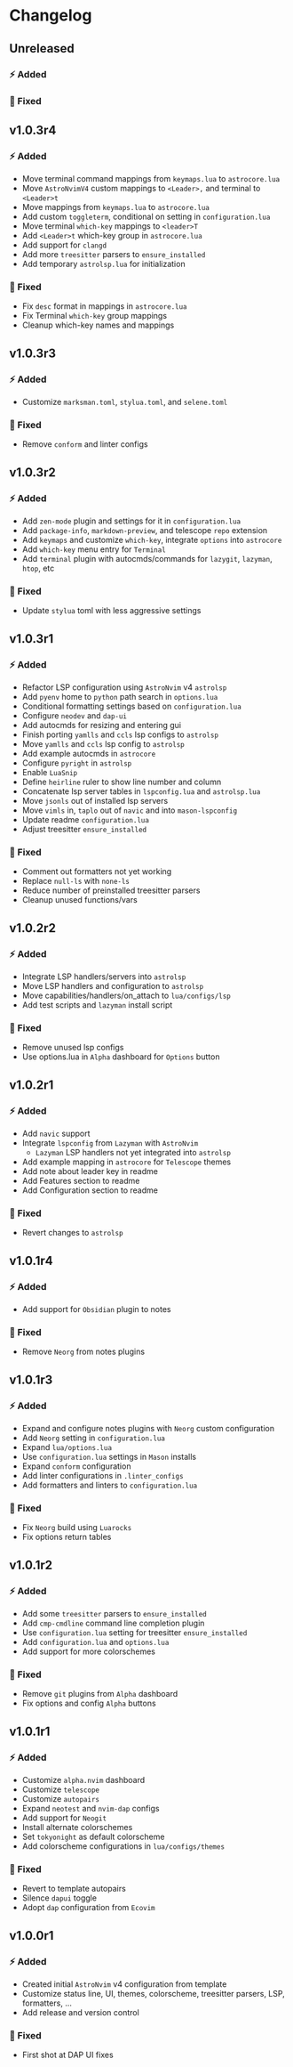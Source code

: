 # Changelog

## Unreleased

### ⚡️ Added

### 🐞 Fixed

## v1.0.3r4

### ⚡️ Added

- Move terminal command mappings from `keymaps.lua` to `astrocore.lua`
- Move `AstroNvimV4` custom mappings to `<Leader>,` and terminal to `<Leader>t`
- Move mappings from `keymaps.lua` to `astrocore.lua`
- Add custom `toggleterm`, conditional on setting in `configuration.lua`
- Move terminal `which-key` mappings to `<leader>T`
- Add `<Leader>t` which-key group in `astrocore.lua`
- Add support for `clangd`
- Add more `treesitter` parsers to `ensure_installed`
- Add temporary `astrolsp.lua` for initialization

### 🐞 Fixed

- Fix `desc` format in mappings in `astrocore.lua`
- Fix Terminal `which-key` group mappings
- Cleanup which-key names and mappings

## v1.0.3r3

### ⚡️ Added

- Customize `marksman.toml`, `stylua.toml`, and `selene.toml`

### 🐞 Fixed

- Remove `conform` and linter configs

## v1.0.3r2

### ⚡️ Added

- Add `zen-mode` plugin and settings for it in `configuration.lua`
- Add `package-info`, `markdown-preview`, and telescope `repo` extension
- Add `keymaps` and customize `which-key`, integrate `options` into `astrocore`
- Add `which-key` menu entry for `Terminal`
- Add `terminal` plugin with autocmds/commands for `lazygit`, `lazyman`, `htop`, etc

### 🐞 Fixed

- Update `stylua` toml with less aggressive settings

## v1.0.3r1

### ⚡️ Added

- Refactor LSP configuration using `AstroNvim` v4 `astrolsp`
- Add `pyenv` home to `python` path search in `options.lua`
- Conditional formatting settings based on `configuration.lua`
- Configure `neodev` and `dap-ui`
- Add autocmds for resizing and entering gui
- Finish porting `yamlls` and `ccls` lsp configs to `astrolsp`
- Move `yamlls` and `ccls` lsp config to `astrolsp`
- Add example autocmds in `astrocore`
- Configure `pyright` in `astrolsp`
- Enable `LuaSnip`
- Define `heirline` ruler to show line number and column
- Concatenate lsp server tables in `lspconfig.lua` and `astrolsp.lua`
- Move `jsonls` out of installed lsp servers
- Move `vimls` in, `taplo` out of `navic` and into `mason-lspconfig`
- Update readme `configuration.lua`
- Adjust treesitter `ensure_installed`

### 🐞 Fixed

- Comment out formatters not yet working
- Replace `null-ls` with `none-ls`
- Reduce number of preinstalled treesitter parsers
- Cleanup unused functions/vars

## v1.0.2r2

### ⚡️ Added

- Integrate LSP handlers/servers into `astrolsp`
- Move LSP handlers and configuration to `astrolsp`
- Move capabilities/handlers/on_attach to `lua/configs/lsp`
- Add test scripts and `lazyman` install script

### 🐞 Fixed

- Remove unused lsp configs
- Use options.lua in `Alpha` dashboard for `Options` button

## v1.0.2r1

### ⚡️ Added

- Add `navic` support
- Integrate `lspconfig` from `Lazyman` with `AstroNvim`
  - `Lazyman` LSP handlers not yet integrated into `astrolsp`
- Add example mapping in `astrocore` for `Telescope` themes
- Add note about leader key in readme
- Add Features section to readme
- Add Configuration section to readme

### 🐞 Fixed

- Revert changes to `astrolsp`

## v1.0.1r4

### ⚡️ Added

- Add support for `Obsidian` plugin to notes

### 🐞 Fixed

- Remove `Neorg` from notes plugins

## v1.0.1r3

### ⚡️ Added

- Expand and configure notes plugins with `Neorg` custom configuration
- Add `Neorg` setting in `configuration.lua`
- Expand `lua/options.lua`
- Use `configuration.lua` settings in `Mason` installs
- Expand `conform` configuration
- Add linter configurations in `.linter_configs`
- Add formatters and linters to `configuration.lua`

### 🐞 Fixed

- Fix `Neorg` build using `Luarocks`
- Fix options return tables

## v1.0.1r2

### ⚡️ Added

- Add some `treesitter` parsers to `ensure_installed`
- Add `cmp-cmdline` command line completion plugin
- Use `configuration.lua` setting for treesitter `ensure_installed`
- Add `configuration.lua` and `options.lua`
- Add support for more colorschemes

### 🐞 Fixed

- Remove `git` plugins from `Alpha` dashboard
- Fix options and config `Alpha` buttons

## v1.0.1r1

### ⚡️ Added

- Customize `alpha.nvim` dashboard
- Customize `telescope`
- Customize `autopairs`
- Expand `neotest` and `nvim-dap` configs
- Add support for `Neogit`
- Install alternate colorschemes
- Set `tokyonight` as default colorscheme
- Add colorscheme configurations in `lua/configs/themes`

### 🐞 Fixed

- Revert to template autopairs
- Silence `dapui` toggle
- Adopt `dap` configuration from `Ecovim`

## v1.0.0r1

### ⚡️ Added

- Created initial `AstroNvim` v4 configuration from template
- Customize status line, UI, themes, colorscheme, treesitter parsers, LSP, formatters, ...
- Add release and version control

### 🐞 Fixed

- First shot at DAP UI fixes
